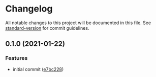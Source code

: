# Changelog

All notable changes to this project will be documented in this file. See [standard-version](https://github.com/conventional-changelog/standard-version) for commit guidelines.

## 0.1.0 (2021-01-22)


### Features

* initial commit ([e7bc228](https://git.unicaen.fr///commit/e7bc2287219ad957abc8f9d995dc8ce5c0a64305))

